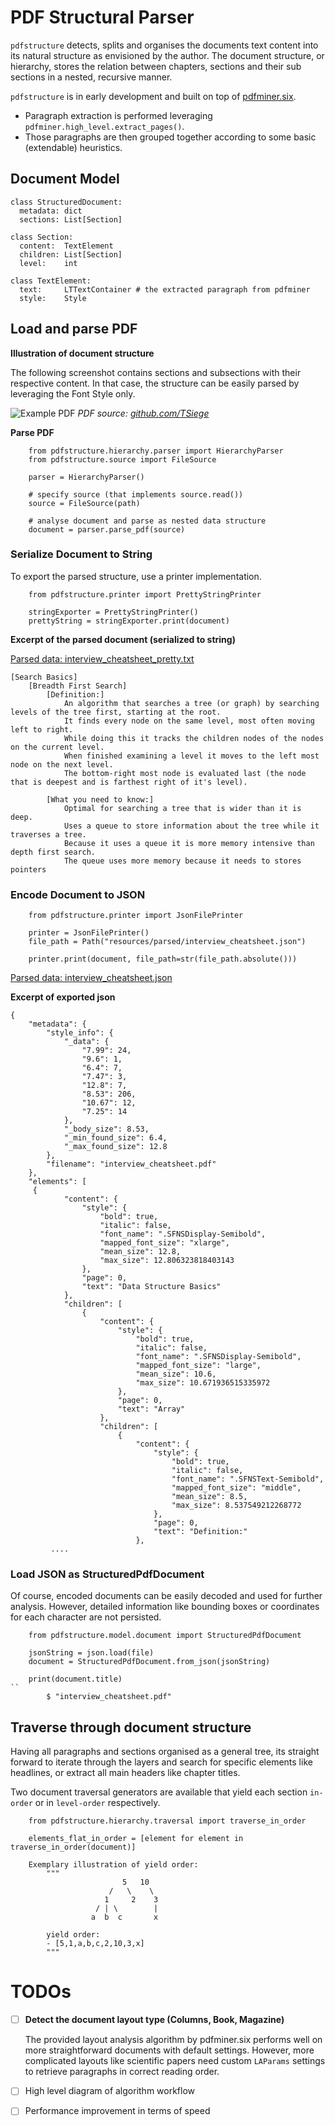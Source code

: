 # PDF Structural Parser
`pdfstructure` detects, splits and organises the documents text content into its natural structure as envisioned by the author.
The document structure, or hierarchy, stores the relation between chapters, sections and their sub sections in a nested, recursive manner.   


`pdfstructure` is in early development and built on top of [pdfminer.six](https://github.com/pdfminer/pdfminer.six). 

- Paragraph extraction is performed leveraging `pdfminer.high_level.extract_pages()`.
- Those paragraphs are then grouped together according to some basic (extendable) heuristics.

## Document Model

```
class StructuredDocument:
  metadata: dict
  sections: List[Section]

class Section:
  content:  TextElement
  children: List[Section]
  level:    int

class TextElement:
  text:     LTTextContainer # the extracted paragraph from pdfminer
  style:    Style
```

## Load and parse PDF

**Illustration of document structure**

The following screenshot contains sections and subsections with their respective content. 
In that case, the structure can be easily parsed by leveraging the Font Style only.

![Example PDF](tests/resources/interview_cheatsheet-excerpt.png?raw=true)
*PDF source: [github.com/TSiege](https://gist.github.com/TSiege/cbb0507082bb18ff7e4b)*


**Parse PDF**
```
    from pdfstructure.hierarchy.parser import HierarchyParser
    from pdfstructure.source import FileSource

    parser = HierarchyParser() 
    
    # specify source (that implements source.read())
    source = FileSource(path) 
     
    # analyse document and parse as nested data structure
    document = parser.parse_pdf(source)
```

### Serialize Document to String
To export the parsed structure, use a printer implementation.
```
    from pdfstructure.printer import PrettyStringPrinter

    stringExporter = PrettyStringPrinter()
    prettyString = stringExporter.print(document)
```

**Excerpt of the parsed document (serialized to string)**

[Parsed data: interview_cheatsheet_pretty.txt](tests/resources/parsed/interview_cheatsheet_pretty.txt?raw=true)
```
[Search Basics]
	[Breadth First Search]
		[Definition:]
			An algorithm that searches a tree (or graph) by searching levels of the tree first, starting at the root.
			It finds every node on the same level, most often moving left to right.
			While doing this it tracks the children nodes of the nodes on the current level.
			When finished examining a level it moves to the left most node on the next level.
			The bottom-right most node is evaluated last (the node that is deepest and is farthest right of it's level).

		[What you need to know:]
			Optimal for searching a tree that is wider than it is deep.
			Uses a queue to store information about the tree while it traverses a tree.
			Because it uses a queue it is more memory intensive than depth first search.
			The queue uses more memory because it needs to stores pointers
```

### Encode Document to JSON
```
    from pdfstructure.printer import JsonFilePrinter
    
    printer = JsonFilePrinter()
    file_path = Path("resources/parsed/interview_cheatsheet.json")
    
    printer.print(document, file_path=str(file_path.absolute()))
```

[Parsed data: interview_cheatsheet.json](tests/resources/parsed/interview_cheatsheet.json?raw=true)

**Excerpt of exported json**
```
{
    "metadata": {
        "style_info": {
            "_data": {
                "7.99": 24,
                "9.6": 1,
                "6.4": 7,
                "7.47": 3,
                "12.8": 7,
                "8.53": 206,
                "10.67": 12,
                "7.25": 14
            },
            "_body_size": 8.53,
            "_min_found_size": 6.4,
            "_max_found_size": 12.8
        },
        "filename": "interview_cheatsheet.pdf"
    },
    "elements": [
     {
            "content": {
                "style": {
                    "bold": true,
                    "italic": false,
                    "font_name": ".SFNSDisplay-Semibold",
                    "mapped_font_size": "xlarge",
                    "mean_size": 12.8,
                    "max_size": 12.806323818403143
                },
                "page": 0,
                "text": "Data Structure Basics"
            },
            "children": [
                {
                    "content": {
                        "style": {
                            "bold": true,
                            "italic": false,
                            "font_name": ".SFNSDisplay-Semibold",
                            "mapped_font_size": "large",
                            "mean_size": 10.6,
                            "max_size": 10.671936515335972
                        },
                        "page": 0,
                        "text": "Array"
                    },
                    "children": [
                        {
                            "content": {
                                "style": {
                                    "bold": true,
                                    "italic": false,
                                    "font_name": ".SFNSText-Semibold",
                                    "mapped_font_size": "middle",
                                    "mean_size": 8.5,
                                    "max_size": 8.537549212268772
                                },
                                "page": 0,
                                "text": "Definition:"
                            },
         ....          
```


### Load JSON as StructuredPdfDocument

Of course, encoded documents can be easily decoded and used for further analysis. 
However, detailed information like bounding boxes or coordinates for each character are not persisted.

```
    from pdfstructure.model.document import StructuredPdfDocument

    jsonString = json.load(file)
    document = StructuredPdfDocument.from_json(jsonString)
    
    print(document.title)
``
        $ "interview_cheatsheet.pdf"
```

## Traverse through document structure
Having all paragraphs and sections organised as a general tree, 
its straight forward to iterate through the layers and search for specific elements like headlines, or extract all main headers like chapter titles.  

Two document traversal generators are available that yield each section `in-order` or in `level-order` respectively. 
```
    from pdfstructure.hierarchy.traversal import traverse_in_order

    elements_flat_in_order = [element for element in traverse_in_order(document)]

    Exemplary illustration of yield order:
        """
                         5   10
                      /   \    \
                     1     2    3
                   / | \        |
                  a  b  c       x
    
        yield order:
        - [5,1,a,b,c,2,10,3,x]
        """
```


# TODOs
- [ ] **Detect the document layout type (Columns, Book, Magazine)**
    
    The provided layout analysis algorithm by pdfminer.six performs well on more straightforward documents with default settings. 
    However, more complicated layouts like scientific papers need custom `LAParams` settings to retrieve paragraphs in correct reading order.
- [ ] High level diagram of algorithm workflow
- [ ] Performance improvement in terms of speed